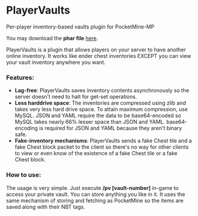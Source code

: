 # PlayerVaults
Per-player inventory-based vaults plugin for PocketMine-MP

You may download the **phar file** [here](https://poggit.pmmp.io/p/PlayerVaults).

PlayerVaults is a plugin that allows players on your server to have another online inventory. It works like ender chest inventories EXCEPT you can view your vault inventory anywhere you want.

### Features:
* **Lag-free**: PlayerVaults saves inventory contents asynchronously so the server doesn't need to halt for get-set operations.
* **Less harddrive space**: The inventories are compressed using zlib and takes very less hard drive space. To attain maximum compression, use MySQL. JSON and YAML require the data to be base64-encoded so MySQL takes nearly 66% lesser space than JSON and YAML. base64-encoding is required for JSON and YAML because they aren't binary safe.
* **Fake-inventory mechanisms**: PlayerVaults sends a fake Chest tile and a fake Chest block packet to the client so there's no way for other clients to view or even know of the existence of a fake Chest tile or a fake Chest block.

### How to use:
The usage is very simple. Just execute **/pv [vault-number]** in-game to access your private vault. You can store anything you like in it. It uses the same mechanism of storing and fetching as PocketMine so the items are saved along with their NBT tags.
